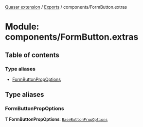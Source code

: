 [Quasar extension](../index.md) / [Exports](../modules.md) / components/FormButton.extras

# Module: components/FormButton.extras

## Table of contents

### Type aliases

- [FormButtonPropOptions](components_FormButton_extras.md#formbuttonpropoptions)

## Type aliases

### FormButtonPropOptions

Ƭ **FormButtonPropOptions**: [`BaseButtonPropOptions`](components_BaseButton_extras.md#basebuttonpropoptions)
